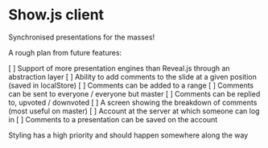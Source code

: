 Show.js client
==============

Synchronised presentations for the masses!


A rough plan from future features:

[ ] Support of more presentation engines than Reveal.js through an abstraction layer
[ ] Ability to add comments to the slide at a given position (saved in localStore)
[ ] Comments can be added to a range
[ ] Comments can be sent to everyone / everyone but master
[ ] Comments can be replied to, upvoted / downvoted
[ ] A screen showing the breakdown of comments (most useful on master)
[ ] Account at the server at which someone can log in
[ ] Comments to a presentation can be saved on the account

Styling has a high priority and should happen somewhere along the way
